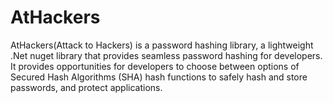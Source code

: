 # AtHackers
AtHackers(Attack to Hackers) is a password hashing library, a lightweight .Net nuget library that  provides seamless password hashing for developers. It provides opportunities for developers to choose between options of Secured Hash Algorithms (SHA) hash functions to safely hash and store passwords, and protect applications. 
